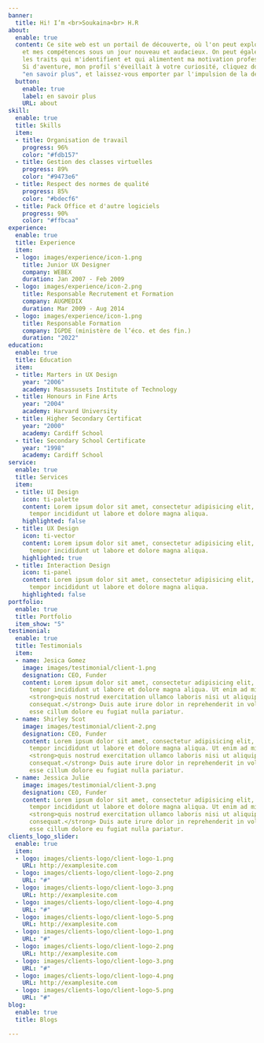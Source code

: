 ```yaml
---
banner:
  title: Hi! I’m <br>Soukaina<br> H.R
about:
  enable: true
  content: Ce site web est un portail de découverte, où l'on peut explorer mon parcours
    et mes compétences sous un jour nouveau et audacieux. On peut également y entrevoir
    les traits qui m'identifient et qui alimentent ma motivation professionnelle.
    Si d'aventure, mon profil s'éveillait à votre curiosité, cliquez donc sur le bouton
    "en savoir plus", et laissez-vous emporter par l'impulsion de la découverte !
  button:
    enable: true
    label: en savoir plus
    URL: about
skill:
  enable: true
  title: Skills
  item:
  - title: Organisation de travail
    progress: 96%
    color: "#fdb157"
  - title: Gestion des classes virtuelles
    progress: 89%
    color: "#9473e6"
  - title: Respect des normes de qualité
    progress: 85%
    color: "#bdecf6"
  - title: Pack Office et d'autre logiciels
    progress: 90%
    color: "#ffbcaa"
experience:
  enable: true
  title: Experience
  item:
  - logo: images/experience/icon-1.png
    title: Junior UX Designer
    company: WEBEX
    duration: Jan 2007 - Feb 2009
  - logo: images/experience/icon-2.png
    title: Responsable Recrutement et Formation
    company: AUGMEDIX
    duration: Mar 2009 - Aug 2014
  - logo: images/experience/icon-1.png
    title: Responsable Formation
    company: IGPDE (ministère de l’éco. et des fin.)
    duration: "2022"
education:
  enable: true
  title: Education
  item:
  - title: Marters in UX Design
    year: "2006"
    academy: Masassusets Institute of Technology
  - title: Honours in Fine Arts
    year: "2004"
    academy: Harvard University
  - title: Higher Secondary Certificat
    year: "2000"
    academy: Cardiff School
  - title: Secondary School Certificate
    year: "1998"
    academy: Cardiff School
service:
  enable: true
  title: Services
  item:
  - title: UI Design
    icon: ti-palette
    content: Lorem ipsum dolor sit amet, consectetur adipisicing elit, sed do eiusmod
      tempor incididunt ut labore et dolore magna aliqua.
    highlighted: false
  - title: UX Design
    icon: ti-vector
    content: Lorem ipsum dolor sit amet, consectetur adipisicing elit, sed do eiusmod
      tempor incididunt ut labore et dolore magna aliqua.
    highlighted: true
  - title: Interaction Design
    icon: ti-panel
    content: Lorem ipsum dolor sit amet, consectetur adipisicing elit, sed do eiusmod
      tempor incididunt ut labore et dolore magna aliqua.
    highlighted: false
portfolio:
  enable: true
  title: Portfolio
  item_show: "5"
testimonial:
  enable: true
  title: Testimonials
  item:
  - name: Jesica Gomez
    image: images/testimonial/client-1.png
    designation: CEO, Funder
    content: Lorem ipsum dolor sit amet, consectetur adipisicing elit, sed do eiusmod
      tempor incididunt ut labore et dolore magna aliqua. Ut enim ad minim veniam,
      <strong>quis nostrud exercitation ullamco laboris nisi ut aliquip ex ea commodo
      consequat.</strong> Duis aute irure dolor in reprehenderit in voluptate velit
      esse cillum dolore eu fugiat nulla pariatur.
  - name: Shirley Scot
    image: images/testimonial/client-2.png
    designation: CEO, Funder
    content: Lorem ipsum dolor sit amet, consectetur adipisicing elit, sed do eiusmod
      tempor incididunt ut labore et dolore magna aliqua. Ut enim ad minim veniam,
      <strong>quis nostrud exercitation ullamco laboris nisi ut aliquip ex ea commodo
      consequat.</strong> Duis aute irure dolor in reprehenderit in voluptate velit
      esse cillum dolore eu fugiat nulla pariatur.
  - name: Jessica Julie
    image: images/testimonial/client-3.png
    designation: CEO, Funder
    content: Lorem ipsum dolor sit amet, consectetur adipisicing elit, sed do eiusmod
      tempor incididunt ut labore et dolore magna aliqua. Ut enim ad minim veniam,
      <strong>quis nostrud exercitation ullamco laboris nisi ut aliquip ex ea commodo
      consequat.</strong> Duis aute irure dolor in reprehenderit in voluptate velit
      esse cillum dolore eu fugiat nulla pariatur.
clients_logo_slider:
  enable: true
  item:
  - logo: images/clients-logo/client-logo-1.png
    URL: http://examplesite.com
  - logo: images/clients-logo/client-logo-2.png
    URL: "#"
  - logo: images/clients-logo/client-logo-3.png
    URL: http://examplesite.com
  - logo: images/clients-logo/client-logo-4.png
    URL: "#"
  - logo: images/clients-logo/client-logo-5.png
    URL: http://examplesite.com
  - logo: images/clients-logo/client-logo-1.png
    URL: "#"
  - logo: images/clients-logo/client-logo-2.png
    URL: http://examplesite.com
  - logo: images/clients-logo/client-logo-3.png
    URL: "#"
  - logo: images/clients-logo/client-logo-4.png
    URL: http://examplesite.com
  - logo: images/clients-logo/client-logo-5.png
    URL: "#"
blog:
  enable: true
  title: Blogs

---
```

